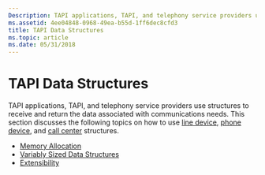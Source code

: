 ```yaml
---
Description: TAPI applications, TAPI, and telephony service providers use structures to receive and return the data associated with communications needs. This section discusses the following topics on how to use line device, phone device, and call center structures.
ms.assetid: 4ee04848-0968-49ea-b55d-1ff6dec8cfd3
title: TAPI Data Structures
ms.topic: article
ms.date: 05/31/2018
---
```


# TAPI Data Structures

TAPI applications, TAPI, and telephony service providers use structures to receive and return the data associated with communications needs. This section discusses the following topics on how to use [line device](https://msdn.microsoft.com/library/ms736537(v=VS.85).aspx), [phone device](https://msdn.microsoft.com/library/ms737184(v=VS.85).aspx), and [call center](https://msdn.microsoft.com/library/ms734839(v=VS.85).aspx) structures.

-   [Memory Allocation](memory-allocation.md)
-   [Variably Sized Data Structures](variably-sized-data-structures.md)
-   [Extensibility](extensibility.md)

 

 



